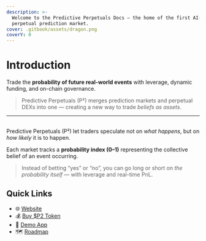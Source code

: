 ```yaml
---
description: >-
  Welcome to the Predictive Perpetuals Docs — the home of the first AI-powered
  perpetual prediction market.
cover: .gitbook/assets/dragon.png
coverY: 0
---
```


# Introduction

Trade the **probability of future real-world events** with leverage, dynamic funding, and on-chain governance.

> Predictive Perpetuals (P²) merges prediction markets and perpetual DEXs into one — creating a new way to trade _beliefs as assets_.

***

\
Predictive Perpetuals (P²) let traders speculate not on _what happens_, but on _how likely_ it is to happen.

Each market tracks a **probability index (0–1)** representing the collective belief of an event occurring.

> Instead of betting “yes” or “no”, you can go long or short on _the probability itself_ — with leverage and real-time PnL.

## Quick Links

* 🌐 [Website](https://yourdomain.com)
* 💰 [Buy $P2 Token](./)
* 🧪 [Demo App](./)
* 🗺️ [Roadmap](6_roadmap.md)
